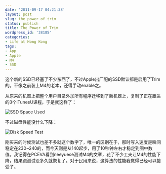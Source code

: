 ```yaml
---
date: '2011-09-17 04:21:38'
layout: post
slug: the_power_of_trim
status: publish
title: The Power of Trim
wordpress_id: '38185'
categories:
- Life at Hong Kong
tags:
- App
- Apple
- M4
- SSD
---
```


这个新的SSD已经塞了不少东西了，不过Apple出厂配的SSD默认都是启用了Trim的。不像之前装上M4的老本，还得手动enable之。




从原来的机器上把整个用户目录外加所有程序迁移到了新机器上，复制了正在跟进的3个iTunesU课程，于是就这样了：




![SSD Space Used](http://qingpei.me/wordpress/wp-content/uploads/2011/09/Screen-Shot-2011-09-17-at-4.13.04-AM.png)




不过磁盘性能没什么下降：




![Disk Speed Test](http://qingpei.me/wordpress/wp-content/uploads/2011/09/Screen-Shot-2011-09-17-at-4.04.48-AM.png)




刚买来的时候测试也差不多就这个数字了，唯一的区别在于，那时写入速度是瞬间稳定在230~240的，而今天则是从140起步，用了10秒钟左右才稳定到图中数值。我记得在PCEVA看到neeyuese测试M4的文章，花了不少工夫让M4的性能下降，结果跑测试没多久就恢复了。对于民用来说，这算法的性能我觉得已经可以接受了。
